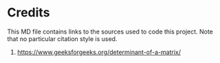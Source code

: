 # Credits

This MD file contains links to the sources used to code this project.
Note that no particular citation style is used.

1. https://www.geeksforgeeks.org/determinant-of-a-matrix/